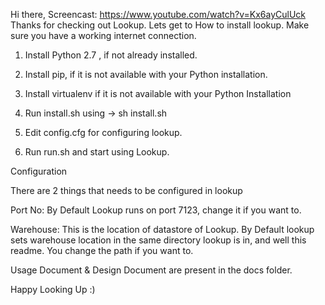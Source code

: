 Hi there,
Screencast: https://www.youtube.com/watch?v=Kx6ayCulUck
Thanks for checking out Lookup.
Lets get to How to install lookup. Make sure you have a working internet connection.

1. Install Python 2.7 , if not already installed.

2. Install pip, if it is not available with your Python installation.

3. Install virtualenv if it is not available with your Python Installation
4. Run install.sh using -> sh install.sh

5. Edit config.cfg for configuring lookup.

6. Run run.sh and start using Lookup.


Configuration

There are 2 things that needs to be configured in lookup

Port No: By Default Lookup runs on port 7123, change it if you want to.

Warehouse: This is the location of datastore of Lookup. By Default lookup sets warehouse location in the same directory lookup is in, and well this readme. You change the path if you want to.

Usage Document & Design Document are present in the docs folder.

Happy Looking Up :)
